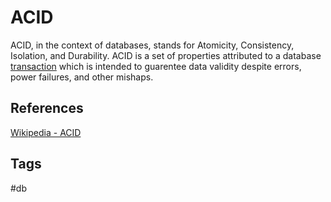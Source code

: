 # ACID 

ACID, in the context of databases, stands for Atomicity, Consistency, Isolation, and Durability. ACID is a set of properties attributed to a database [transaction](../202312292240) which is intended to guarentee data validity despite errors, power failures, and other mishaps.  

## References
[Wikipedia - ACID](https://en.wikipedia.org/wiki/ACID)  


## Tags
#db
